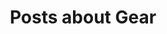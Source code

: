 ---
layout: categorypage
title: Posts about Gear
category: gear
permalink: /categories/gear/ # This is only required for pretty links.
---